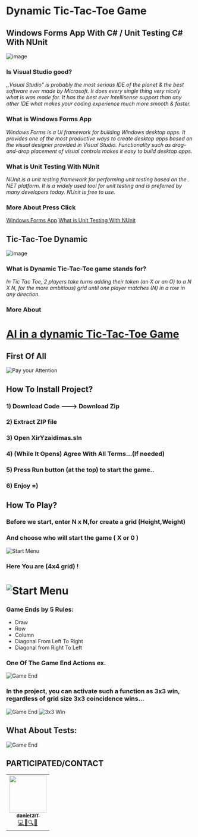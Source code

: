 **Dynamic Tic-Tac-Toe Game**
======

## Windows Forms App With C# / Unit Testing C# With NUnit 


![image](https://1000logos.net/wp-content/uploads/2020/08/Visual-Studio-Logo.png)

### Is Visual Studio good?

*,,Visual Studio" is probably the most serious IDE of the planet & the best software ever made by Microsoft. It does every single thing very nicely what is was made for. It has the best ever Intellisense support than any other IDE what makes your coding experience much more smooth & faster.*

### What is Windows Forms App

*Windows Forms is a UI framework for building Windows desktop apps. It provides one of the most productive ways to create desktop apps based on the visual designer provided in Visual Studio. Functionality such as drag-and-drop placement of visual controls makes it easy to build desktop apps.*

### What is Unit Testing With NUnit 

*NUnit is a unit testing framework for performing unit testing based on the . NET platform. It is a widely used tool for unit testing and is preferred by many developers today. NUnit is free to use.*

### More About Press Click

[Windows Forms App](https://docs.microsoft.com/en-us/visualstudio/ide/step-1-create-a-windows-forms-application-project?view=vs-2019)
[What is Unit Testing With NUnit ](https://docs.microsoft.com/en-us/dotnet/core/testing/unit-testing-with-nunit)

## Tic-Tac-Toe Dynamic

![image](https://upload.wikimedia.org/wikipedia/commons/thumb/3/32/Tic_tac_toe.svg/600px-Tic_tac_toe.svg.png)

### What is Dynamic Tic-Tac-Toe game stands for?

*In Tic Tac Toe, 2 players take turns adding their token (an X or an O) to a N X N, for the more ambitious) grid until one player matches (N) in a row in any direction.*

### More About

[AI in a dynamic Tic-Tac-Toe Game](https://www.gamedev.net/forums/topic/482376-ai-in-a-dynamic-tic-tac-toe-game/)
===

## First Of All

![Pay your Attention](images/Form_To.png)

## How To Install Project? 

### 1) Download Code ---> Download Zip
### 2) Extract ZIP file
### 3) Open XirYzaidimas.sln
### 4) (While It Opens) Agree With All Terms...(If needed)
### 5) Press Run button (at the top) to start the game..
### 6) Enjoy =)

## How To Play?

### Before we start, enter N x N,for create a grid (Height,Weight)
### And choose who will start the game ( X or 0 )

![Start Menu](images/STartProject.png)


### Here You are (4x4 grid) !

![Start Menu](images/4x4GameAfterStart.png)
===

### Game Ends by 5 Rules:
- Draw
- Row
- Column
- Diagonal From Left To Right
- Diagonal from Right To Left


### One Of The Game End Actions ex.
![Game End](images/ProjectGameEndWInning.png)

### In the project, you can activate such a function as 3x3 win, regardless of grid size 3x3 coincidence wins... 

![Game End](images/3x3GameWinner.png)
![3x3 Win](images/3x3Win.png)


## What About Tests:

![Game End](images/ProjectTests.png)


## PARTICIPATED/CONTACT


<table align="center">
    <tr>
      <td align="center"><a href="https://github.com/daniel2IT"><img src="https://avatars3.githubusercontent.com/u/50612327?s=460&u=1614a57bfccd4ca1ee28e5920200b3b0f9bf15df&v=4" width="100px;" alt=""/><br /><sub><b>daniel2IT</b></sub></a><br /><a href="#maintenance-dsabanin" title="Maintenance">💻💬🔍👀</a></td>
    </tr>
</table>


